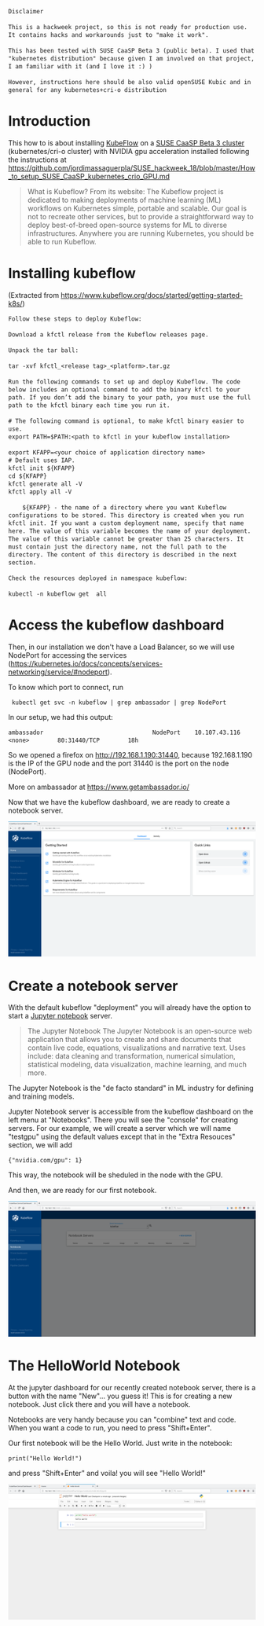 
    Disclaimer

    This is a hackweek project, so this is not ready for production use. It contains hacks and workarounds just to "make it work".

    This has been tested with SUSE CaaSP Beta 3 (public beta). I used that "kubernetes distribution" because given I am involved on that project, I am familiar with it (and I love it :) )

    However, instructions here should be also valid openSUSE Kubic and in general for any kubernetes+cri-o distribution


# Introduction

This how to is about installing [KubeFlow](https://www.kubeflow.org) on a [SUSE CaaSP Beta 3 cluster](https://www.suse.com/betaprogram/caasp-beta/)
(kubernetes/cri-o cluster) with NVIDIA gpu acceleration installed following the instructions at https://github.com/jordimassaguerpla/SUSE_hackweek_18/blob/master/How_to_setup_SUSE_CaaSP_kubernetes_crio_GPU.md

> What is Kubeflow? From its website:
> The Kubeflow project is dedicated to making deployments of machine learning (ML) workflows on Kubernetes simple, portable and scalable. Our goal is not to recreate other services, but to provide a straightforward way to deploy best-of-breed open-source systems for ML to diverse infrastructures. Anywhere you are running Kubernetes, you should be able to run Kubeflow.

# Installing kubeflow

(Extracted from https://www.kubeflow.org/docs/started/getting-started-k8s/)

    Follow these steps to deploy Kubeflow:

    Download a kfctl release from the Kubeflow releases page.

    Unpack the tar ball:

    tar -xvf kfctl_<release tag>_<platform>.tar.gz

    Run the following commands to set up and deploy Kubeflow. The code below includes an optional command to add the binary kfctl to your path. If you don’t add the binary to your path, you must use the full path to the kfctl binary each time you run it.

    # The following command is optional, to make kfctl binary easier to use.
    export PATH=$PATH:<path to kfctl in your kubeflow installation>

    export KFAPP=<your choice of application directory name>
    # Default uses IAP.
    kfctl init ${KFAPP}
    cd ${KFAPP}
    kfctl generate all -V
    kfctl apply all -V

        ${KFAPP} - the name of a directory where you want Kubeflow configurations to be stored. This directory is created when you run kfctl init. If you want a custom deployment name, specify that name here. The value of this variable becomes the name of your deployment. The value of this variable cannot be greater than 25 characters. It must contain just the directory name, not the full path to the directory. The content of this directory is described in the next section.

    Check the resources deployed in namespace kubeflow:

    kubectl -n kubeflow get  all


# Access the kubeflow dashboard

Then, in our installation we don't have a Load Balancer, so we will use NodePort for accessing the services (https://kubernetes.io/docs/concepts/services-networking/service/#nodeport). 

To know which port to connect, run

     kubectl get svc -n kubeflow | grep ambassador | grep NodePort
     
In our setup, we had this output:

    ambassador                               NodePort    10.107.43.116    <none>        80:31440/TCP        18h

So we opened a firefox on http://192.168.1.190:31440, because 192.168.1.190 is the IP of the GPU node and the port 31440 is the port
on the node (NodePort).

More on ambassador at https://www.getambassador.io/

Now that we have the kubeflow dashboard, we are ready to create a notebook server.

![KubeFlow dashboard](kubeflow.png)

# Create a notebook server

With the default kubeflow "deployment" you will already have the option to start a [Jupyter notebook](https://jupyter.org/) server.

> The Jupyter Notebook
> The Jupyter Notebook is an open-source web application that allows you to create and share documents that contain live code, equations, visualizations and narrative text. Uses include: data cleaning and transformation, numerical simulation, statistical modeling, data visualization, machine learning, and much more.

The Jupyter Notebook is the "de facto standard" in ML industry for defining and training models.

Jupyter Notebook server is accessible from the kubeflow dashboard on the left menu at "Notebooks". There you will see the "console"
for creating servers. For our example, we will create a server which we will name "testgpu" using the default values except that 
in the "Extra Resouces" section, we will add

    {"nvidia.com/gpu": 1}
  
This way, the notebook will be sheduled in the node with the GPU.

And then, we are ready for our first notebook.

![NoteBook Server](notebooks.png)

# The HelloWorld Notebook

At the jupyter dashboard for our recently created notebook server, there is a button with the name "New"... you guess it! This is for
creating a new notebook. Just click there and you will have a notebook.

Notebooks are very handy because you can "combine" text and code. When you want a code to run, you need to press "Shift+Enter".

Our first notebook will be the Hello World. Just write in the notebook:

    print("Hello World!")
  
and press "Shift+Enter" and voila! you will see "Hello World!"

![HelloWorkNotebook](hello_work_jupyter_network.png)


